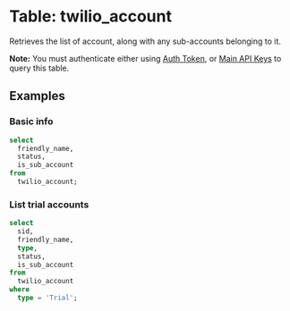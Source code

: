 # Table: twilio_account

Retrieves the list of account, along with any sub-accounts belonging to it.

**Note:** You must authenticate either using [Auth Token](https://www.twilio.com/console), or [Main API Keys](https://www.twilio.com/docs/iam/keys/api-key) to query this table.

## Examples

### Basic info

```sql
select
  friendly_name,
  status,
  is_sub_account
from
  twilio_account;
```

### List trial accounts

```sql
select
  sid,
  friendly_name,
  type,
  status,
  is_sub_account
from
  twilio_account
where
  type = 'Trial';
```

